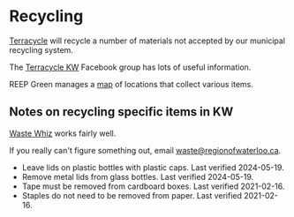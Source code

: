 # Recycling

[Terracycle](https://www.terracycle.com/) will recycle a number of materials not accepted by our municipal recycling system.

The [Terracycle KW](https://www.facebook.com/groups/terracyclekw/) Facebook group has lots of useful information.

REEP Green manages a [map](https://reepgreen.ca/exploring-the-circular-economy-in-waterloo-region/) of locations that collect various items.

## Notes on recycling specific items in KW
[Waste Whiz](https://www.regionofwaterloo.ca/en/living-here/the-waste-whiz.aspx) works fairly well.

If you really can't figure something out, email [waste@regionofwaterloo.ca](mailto:waste@regionofwaterloo.ca).

- Leave lids on plastic bottles with plastic caps. Last verified 2024-05-19.
- Remove metal lids from glass bottles. Last verified 2024-05-19.
- Tape must be removed from cardboard boxes. Last verified 2021-02-16.
- Staples do not need to be removed from paper. Last verified 2021-02-16.
